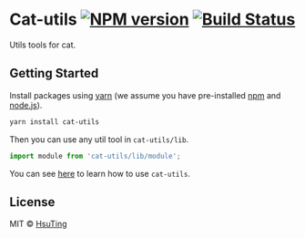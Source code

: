 # Cat-utils [![NPM version][npm-image]][npm-url] [![Build Status][travis-image]][travis-url] 
Utils tools for cat.

## Getting Started
Install packages using [yarn](https://yarnpkg.com/) (we assume you have pre-installed [npm](https://www.npmjs.com/) and [node.js](https://nodejs.org/)).

```sh
yarn install cat-utils
```

Then you can use any util tool in `cat-utils/lib`.

```js
import module from 'cat-utils/lib/module';
```
You can see [here](./src/__tests__) to learn how to use `cat-utils`.

## License
MIT © [HsuTing](http://hsuting.com)

[npm-image]: https://badge.fury.io/js/cat-utils.svg
[npm-url]: https://npmjs.org/package/cat-utils
[travis-image]: https://travis-ci.org/HsuTing/cat-utils.svg?branch=master
[travis-url]: https://travis-ci.org/HsuTing/cat-utils
